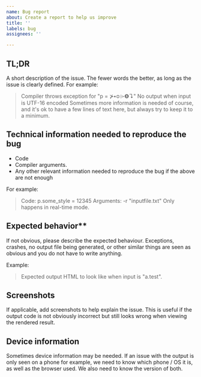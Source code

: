 ```yaml
---
name: Bug report
about: Create a report to help us improve
title: ''
labels: bug
assignees: ''

---
```


## TL;DR
A short description of the issue. The fewer words the better, as long as the issue is clearly defined. For example:
> Compiler throws exception for "p = ⊁⬩≎⌲❽↴"
> No output when input is UTF-16 encoded
Sometimes more information is needed of course, and it's ok to have a few lines of text here, but always try to keep it to a minimum.

## Technical information needed to reproduce the bug
* Code
* Compiler arguments.
* Any other relevant information needed to reproduce the bug if the above are not enough

For example:
> Code: p.some_style = 12345
> Arguments: -r "inputfile.txt"
> Only happens in real-time mode.


## Expected behavior**
If not obvious, please describe the expected behaviour. Exceptions, crashes, no output file being generated, or other similar things are seen as obvious and you do not have to write anything.

Example:
> Expected output HTML to look like <a class="test"></a> when input is "a.test".


## Screenshots
If applicable, add screenshots to help explain the issue. This is useful if the output code is not obviously incorrect but still looks wrong when viewing the rendered result.


## Device information
Sometimes device information may be needed. If an issue with the output is only seen on a phone for example, we need to know which phone / OS it is, as well as the browser used. We also need to know the version of both.
